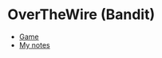 
# OverTheWire (Bandit)

- [Game](https://overthewire.org/wargames/bandit)
- [My notes](bandit.txt)
